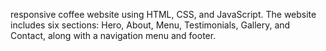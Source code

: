 responsive coffee website using HTML, CSS, and JavaScript. The website includes six sections: Hero, About, Menu, Testimonials, Gallery, and Contact, along with a navigation menu and footer. 
